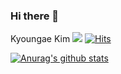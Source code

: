 ### Hi there 👋
Kyoungae Kim ![](https://komarev.com/ghpvc/?username=k2heart&label=Profile+views) [![Hits](https://hits.seeyoufarm.com/api/count/incr/badge.svg?url=https%3A%2F%2Fgithub.com%2Fk2heart%2Fk2heart&count_bg=%2379C83D&title_bg=%23555555&icon=&icon_color=%23E7E7E7&title=hits&edge_flat=false)](https://hits.seeyoufarm.com)

[![Anurag's github stats](https://github-readme-stats.vercel.app/api?username=k2heart)](https://github.com/anuraghazra/github-readme-stats)
